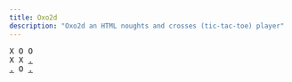```yaml
---
title: Oxo2d 
description: "Oxo2d an HTML noughts and crosses (tic-tac-toe) player"
---
```


<pre class="oxo2d">
X O O
X X <a href="../22/">.</a>
<a href="../1z/">.</a> O <a href="../23/">.</a>
</pre>
